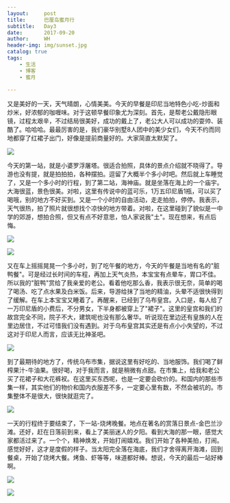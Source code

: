 ```yaml
---
layout:     post
title:      巴厘岛蜜月行
subtitle:   Day3 
date:       2017-09-20
author:     WH
header-img: img/sunset.jpg
catalog: true
tags:
    - 生活
    - 博客
    - 蜜月
    
---
```



  又是美好的一天，天气晴朗，心情美美。今天的早餐是印尼当地特色小吃-炒面和炒米，好浓郁的咖喱味。对于这顿早餐印象尤为深刻。首先，是帮老公戴隐形眼镜，过程太艰辛，不过结局很美好，成功的戴上了，老公大人可以成功的耍帅、装酷了。哈哈哈。最最厉害的是，我们豪华别墅8人团中的美少女们，今天不约而同地都穿了红裙子出门，好像是提前商量好的。大家简直太默契了。

![](/img/post/Day30.jpg)

  今天的第一站，就是小婆罗浮屠塔。很适合拍照，具体的景点介绍就不晓得了。导游也没有提，就是拍拍拍，各种摆拍。逗留了大概半个多小时吧。然后就上车睡觉了，又是一个多小时的行程，到了第二站，海神庙。就是坐落在海上的一个庙宇。大海很蓝，景色很美。对啦，这里有传说中的蓝可乐，1万五印尼盾1瓶，可以买了喝哦，别的地方不好买到。又是一个小时的自由活动，走走拍拍，停停。我表示，天气很热，拍了照片就很想找个凉快的地方带着。对啦，在这里碰到了貌似是一中学的郊游，想拍合照，但又有点不好意思，怕人家说我"土"。现在想来，有点后悔。

![](/img/post/Day31.jpg)

![](/img/post/Day32.jpg)

  又在车上摇摇晃晃一个多小时，到了吃午餐的地方，今天的午餐是当地有名的"脏鸭餐"。可是经过长时间的车程，再加上天气炎热，本宝宝有点晕车，胃口不佳。所以我的"脏鸭"赏给了我亲爱的老公。看着他吃那么香，我表示很无奈，简单的喝了喝汤、吃了点水果及白米饭。后来，导游给抹了当地的精油，头晕不适很快得到了缓解。在车上本宝宝又睡着了。再醒来，已经到了乌布皇宫。入口是，每人给了一万印尼盾的小费后，不分男女，下半身都被穿上了"裙子"。这里的皇宫和我们的故宫完全不同，院子不大，建筑呢也没有那么奢华。听说现在里边还有皇族的人在里边居住，不过可惜我们没有遇到。对于乌布皇宫其实还是有点小小失望的，不过这对于印尼人而言，应该无比神圣吧。

![](/img/post/Day33.jpg)

  到了最期待的地方了，传统乌布市集，据说这里有好吃的、当地服饰。我们喝了鲜榨果汁-牛油果。很好喝，对于我而言，就是稍微有点甜。在市集上，给我和老公买了花裙子和大花裤衩。在这里买东西呢，也是一定要会砍价的。和国内的那些市集一样，其实他们的物价和国内衣服差不多，一定要心里有数，不然会被坑的。市集整体不是很大，很快就逛完了。

![](/img/post/Day34.jpg)
  
  一天的行程终于要结束了，下一站-烧烤晚餐。地点在著名的赏落日景点-金巴兰沙滩。还好，赶在日落前到来，看上了美丽迷人的夕阳。看到大海的那一眼，感觉大家都活过来了。一个个，精神焕发，开始打闹嬉戏。我们开始了各种美拍，打闹。感觉好好，这才是度假的样子。当太阳完全落在海底，我们才舍得离开海滩，回到餐桌，开始了烧烤大餐。烤鱼、虾等等，味道都好棒。想说，今天的最后一站好棒啊。

![](/img/post/Day35.jpg)

![](/img/post/Day36.jpg)
